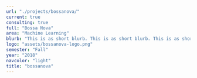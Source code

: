 ```yaml
---
url: "./projects/bossanova/"
current: true
consulting: true
full: "Bossa Nova"
area: "Machine Learning"
blurb: "This is as short blurb. This is as short blurb. This is as short blurb. This is as short blurb. This is as short blurb"
logo: "assets/bossanova-logo.png"
semester: "Fall"
year: "2018"
navcolor: "light"
title: "bossanova"
---
```


